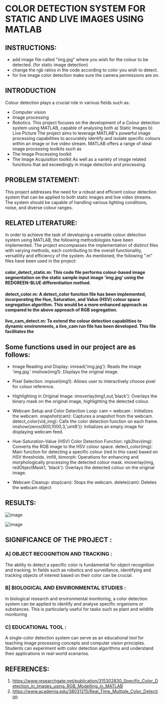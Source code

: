 # COLOR DETECTION SYSTEM FOR STATIC AND LIVE IMAGES USING MATLAB 
## INSTRUCTIONS:
- add image file called "img.jpg" where you wish for the colour to be detected. (for static image detection)
- change the rgb ratios in the code according to color you wish to detect.
- for live image color detection make sure the camera permissions are on.
  
## INTRODUCTION 
Colour detection plays a crucial role in various fields such as:
- Computer vision
- Image processing
- Robotics.
This project focuses on the development of a Colour detection system using MATLAB, capable of analysing both
a) Static Images
b) Live Picture
The project aims to leverage MATLAB's powerful image processing capabilities to accurately identify and isolate specific colours within an image or live video stream.
MATLAB offers a range of ideal image processing toolkits such as
- The Image Processing toolkit
- The Image Acquisition toolkit
As well as a variety of image related functions that aid exceedingly in image detection and processing.

## PROBLEM STATEMENT:

This project addresses the need for a robust and efficient colour detection system that can be applied to both static images and live video streams. The system should be capable of handling various lighting conditions, noise, and diverse colour ranges.

## RELATED LITERATURE:

In order to achieve the task of developing a versatile colour detection system using MATLAB, the following methodologies have been implemented. The project encompasses the implementation of distinct files with varying methods, each contributing to the overall functionality, versatility and efficiency of the system. As mentioned, the following “.m” files have been used in the project:
#### color_detect_static.m: This code file performs colour-based image segmentation on the static sample input image 'img.jpg' using the REDGREEN-BLUE differentiation method.
#### detect_color.m: A detect_color function file has been implemented, incorporating the Hue, Saturation, and Value (HSV) colour space segregation algorithm. This would be a more enhanced approach as compared to the above approach of RGB segregation.
#### live_cam_detect.m: To extend the colour detection capabilities to dynamic environments, a live_cam run file has been developed. This file facilitates the 

## Some functions used in our project are as follows:

- Image Reading and Display:
  imread('img.jpg'): Reads the image 'img.jpg.'
  imshow(img1): Displays the original image.
  
- Pixel Selection:
  impixel(img1): Allows user to interactively choose pixel for colour reference.
  
- Highlighting in Original Image:
  imoverlay(img1,out,'black'): Overlays the binary mask on the original image, highlighting the detected colour.
  
- Webcam Setup and Color Detection Loop:
  cam = webcam : Initializes the webcam.
  snapshot(cam): Captures a snapshot from the webcam.
  detect_color(vid_img): Calls the color detection function on each frame.
  imshow(zeros(600,1000,3,'uint8')): Initializes an empty image for displaying webcam feed.
  
- Hue-Saturation-Value (HSV) Color Detection Function:
  rgb2hsv(img): Converts the RGB image to the HSV colour space.
  detect_color(img): Main function for detecting a specific colour (red in this case) based on HSV thresholds.
  imfill, bimorph: Operations for enhancing and morphologically processing the detected colour mask.
  imoverlay(img, redObjectMask1, 'black'): Overlays the detected colour on the original image.
  
- Webcam Cleanup:
  stop(cam): Stops the webcam.
  delete(cam): Deletes the webcam object

## RESULTS:
![image](https://github.com/user-attachments/assets/2ac99769-9e6d-4335-9f2d-f4f6ef0cc5c4)

![image](https://github.com/user-attachments/assets/7fd527b0-5828-4d46-973b-9687aa2b566d)


## SIGNIFICANCE OF THE PROJECT :

### A] OBJECT RECOGNITION AND TRACKING :
The ability to detect a specific color is fundamental for object recognition and tracking. In fields such as robotics and surveillance, identifying and tracking objects of interest based on their color can be crucial.

### B] BIOLOGICAL AND ENVIRONMENTAL STUDIES :
In biological research and environmental monitoring, a color detection system can be applied to identify and analyse specific organisms or substances. This is particularly useful for tasks such as plant and wildlife monitoring

### C] EDUCATIONAL TOOL :
A single-color detection system can serve as an educational tool for teaching image processing concepts and computer vision principles. Students can experiment with color detection algorithms and understand
their applications in real-world scenarios.

## REFERENCES:
1. https://www.researchgate.net/publication/315302830_Specific_Color_Detection_in_Images_using_RGB_Modelling_in_MATLAB
2. https://www.academia.edu/38031215/Real_Time_Multiple_Color_Detection

